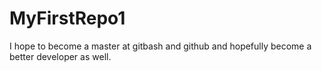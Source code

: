 # MyFirstRepo1
I hope to become a master at gitbash and github and hopefully become a better developer as well.
